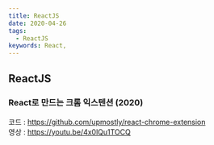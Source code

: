 ```yaml
---
title: ReactJS
date: 2020-04-26
tags:
  - ReactJS
keywords: React,
---
```



## ReactJS

### React로 만드는 크롬 익스텐션 (2020)

코드 : https://github.com/upmostly/react-chrome-extension  
영상 : https://youtu.be/4x0lQu1TOCQ

